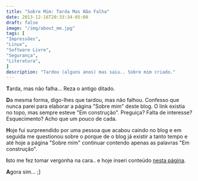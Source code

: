 ```yaml
---
title: "Sobre Mim: Tarda Mas Não Falha"
date: 2013-12-16T20:33:34-05:00
draft: false
image: "/img/about_me.jpg"
tags: [
"Impressões",
"Linux",
"Software Livre",
"Segurança",
"Literatura",
]
description: "Tardou (alguns anos) mas saiu.. Sobre mim criado."
---
```

**T**arda, mas não falha... Reza o antigo ditado.

**D**a mesma forma, digo-lhes que tardou, mas não falhou. Confesso que nunca parei para elaborar a página "Sobre mim" deste blog. O link existia no topo, mas sempre esteve "Em construção". Preguiça? Falta de interesse? Esquecimento? Acho que um pouco de cada.

**H**oje fui surpreendido por uma pessoa que acabou caindo no blog e em seguida me questionou sobre o porque de o blog já existir a tanto tempo e até hoje a página "Sobre mim" continuar contendo apenas as palavras "Em construção".

**I**sto me fez tomar vergonha na cara.. e hoje inseri conteúdo <a href="https://blog.marcelocavalcante.net/about/"> nesta página</a>.

**A**gora sim... ;]
